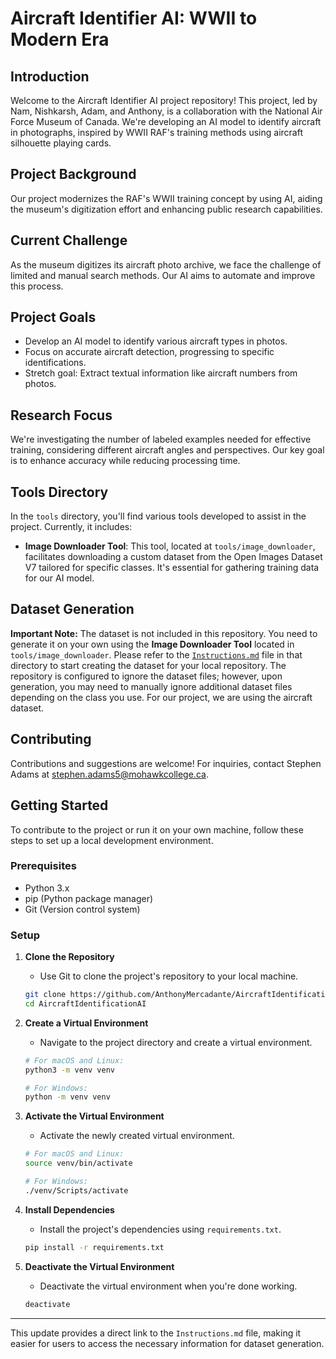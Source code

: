 # Aircraft Identifier AI: WWII to Modern Era

## Introduction
Welcome to the Aircraft Identifier AI project repository! This project, led by Nam, Nishkarsh, Adam, and Anthony, is a collaboration with the National Air Force Museum of Canada. We're developing an AI model to identify aircraft in photographs, inspired by WWII RAF's training methods using aircraft silhouette playing cards.

## Project Background
Our project modernizes the RAF's WWII training concept by using AI, aiding the museum's digitization effort and enhancing public research capabilities.

## Current Challenge
As the museum digitizes its aircraft photo archive, we face the challenge of limited and manual search methods. Our AI aims to automate and improve this process.

## Project Goals
- Develop an AI model to identify various aircraft types in photos.
- Focus on accurate aircraft detection, progressing to specific identifications.
- Stretch goal: Extract textual information like aircraft numbers from photos.

## Research Focus
We're investigating the number of labeled examples needed for effective training, considering different aircraft angles and perspectives. Our key goal is to enhance accuracy while reducing processing time.

## Tools Directory
In the `tools` directory, you'll find various tools developed to assist in the project. Currently, it includes:
- **Image Downloader Tool**: This tool, located at `tools/image_downloader`, facilitates downloading a custom dataset from the Open Images Dataset V7 tailored for specific classes. It's essential for gathering training data for our AI model.

## Dataset Generation
**Important Note:** The dataset is not included in this repository. You need to generate it on your own using the **Image Downloader Tool** located in `tools/image_downloader`. Please refer to the [`Instructions.md`](tools/image_downloader/Instructions.md) file in that directory to start creating the dataset for your local repository. The repository is configured to ignore the dataset files; however, upon generation, you may need to manually ignore additional dataset files depending on the class you use. For our project, we are using the aircraft dataset.

## Contributing
Contributions and suggestions are welcome! For inquiries, contact Stephen Adams at [stephen.adams5@mohawkcollege.ca](mailto:stephen.adams5@mohawkcollege.ca).

## Getting Started

To contribute to the project or run it on your own machine, follow these steps to set up a local development environment.

### Prerequisites
- Python 3.x
- pip (Python package manager)
- Git (Version control system)

### Setup
1. **Clone the Repository**
   - Use Git to clone the project's repository to your local machine.
   ```bash
   git clone https://github.com/AnthonyMercadante/AircraftIdentificationAI.git
   cd AircraftIdentificationAI
   ```

2. **Create a Virtual Environment**
   - Navigate to the project directory and create a virtual environment.
   ```bash
   # For macOS and Linux:
   python3 -m venv venv

   # For Windows:
   python -m venv venv
   ```

3. **Activate the Virtual Environment**
   - Activate the newly created virtual environment.
   ```bash
   # For macOS and Linux:
   source venv/bin/activate

   # For Windows:
   ./venv/Scripts/activate
   ```

4. **Install Dependencies**
   - Install the project's dependencies using `requirements.txt`.
   ```bash
   pip install -r requirements.txt
   ```

5. **Deactivate the Virtual Environment**
   - Deactivate the virtual environment when you're done working.
   ```bash
   deactivate
   ```

---

This update provides a direct link to the `Instructions.md` file, making it easier for users to access the necessary information for dataset generation.